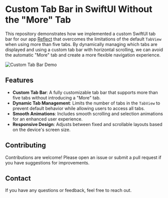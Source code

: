 # Custom Tab Bar in SwiftUI Without the "More" Tab

This repository demonstrates how we implemented a custom SwiftUI tab bar for our app [Reflect](https://apps.apple.com/app/apple-store/id6463800032?pt=126584930&ct=Community&mt=8) that overcomes the limitations of the default `TabView` when using more than five tabs. By dynamically managing which tabs are displayed and using a custom tab bar with horizontal scrolling, we can avoid the automatic "More" tab and create a more flexible navigation experience.

![Custom Tab Bar Demo](tabview.gif)

## Features

- **Custom Tab Bar**: A fully customizable tab bar that supports more than five tabs without introducing a "More" tab.
- **Dynamic Tab Management**: Limits the number of tabs in the `TabView` to prevent default behavior while allowing users to access all tabs.
- **Smooth Animations**: Includes smooth scrolling and selection animations for an enhanced user experience.
- **Responsive Design**: Adjusts between fixed and scrollable layouts based on the device's screen size.


## Contributing

Contributions are welcome! Please open an issue or submit a pull request if you have suggestions for improvements.

## Contact

If you have any questions or feedback, feel free to reach out.
